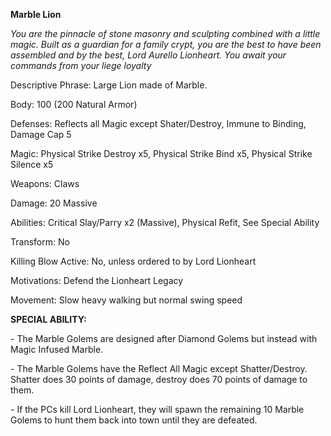 **Marble Lion**

*You are the pinnacle of stone masonry and sculpting combined with a little magic. Built as a guardian for a family crypt, you are the best to have been assembled and by the best, Lord Aurello Lionheart. You await your commands from your liege loyalty*

Descriptive Phrase: Large Lion made of Marble.

Body: 100 (200 Natural Armor)

Defenses: Reflects all Magic except Shater/Destroy, Immune to Binding, Damage Cap 5

Magic: Physical Strike Destroy x5, Physical Strike Bind x5, Physical Strike Silence x5

Weapons: Claws

Damage: 20 Massive

Abilities: Critical Slay/Parry x2 (Massive), Physical Refit, See Special Ability

Transform: No

Killing Blow Active: No, unless ordered to by Lord Lionheart

Motivations: Defend the Lionheart Legacy

Movement: Slow heavy walking but normal swing speed
 

**SPECIAL ABILITY:** 

\-    The Marble Golems are designed after Diamond Golems but instead with Magic Infused Marble. 

\-    The Marble Golems have the Reflect All Magic except Shatter/Destroy. Shatter does 30 points of damage, destroy does 70 points of damage to them.

\-    If the PCs kill Lord Lionheart, they will spawn the remaining 10 Marble Golems to hunt them back into town until they are defeated.